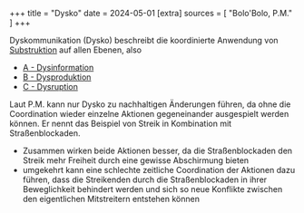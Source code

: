 +++
title = "Dysko"
date = 2024-05-01
[extra]
sources = [ "Bolo'Bolo, P.M." ]
+++

Dyskommunikation (Dysko) beschreibt die koordinierte Anwendung von
[Substruktion](@/words/substruktion.md) auf allen Ebenen, also

- [A - Dysinformation](@/words/dysinformation.md)
- [B - Dysproduktion](@/words/dysproduktion.md)
- [C - Dysruption](@/words/dysruption.md)

Laut P.M. kann nur Dysko zu nachhaltigen Änderungen führen, da ohne die Coordination wieder einzelne Aktionen gegeneinander ausgespielt werden können. Er nennt das Beispiel von Streik in Kombination mit Straßenblockaden.

- Zusammen wirken beide Aktionen besser, da die Straßenblockaden den Streik mehr Freiheit durch eine gewisse Abschirmung bieten
- umgekehrt kann eine schlechte zeitliche Coordination der Aktionen dazu führen, dass die Streikenden durch die Straßenblockaden in ihrer Beweglichkeit behindert werden und sich so neue Konflikte zwischen den eigentlichen Mitstreitern entstehen können

